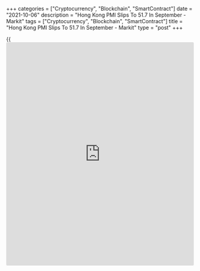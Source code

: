 +++
categories = ["Cryptocurrency", "Blockchain", "SmartContract"]
date = "2021-10-06"
description = "Hong Kong PMI Slips To 51.7 In September - Markit"
tags = ["Cryptocurrency", "Blockchain", "SmartContract"]
title = "Hong Kong PMI Slips To 51.7 In September - Markit"
type = "post"
+++

{{<iframe id="large-banner" src="https://www.bounty.group/#slide=18.0" width="100%" height="600" scrolling="no" style="border: 0px solid rgb(216, 221, 230); border-radius: 3px;">}}

The private sector in Hong Kong continued to expand in September, albeit
at a slower pace, the latest survey from Markit Economics revealed on
Wednesday with a PMI score of 51.7.

That's down from 53.3, although it remains above the boom-or-bust line
of 50 that separates expansion from contraction.

A stable COVID-19 situation enabled [business][1] conditions to continue
improving, driving higher demand and output in September. Anecdotal
evidence suggested that the distribution of consumption vouchers also
had a positive effect on new orders.

Foreign demand however remained weak in September. New business from
abroad, including China, declined for a fourth consecutive month and at
rates faster than August. Survey respondents highlighted continued
COVID-19 disruptions upon foreign trading partners affecting incoming
new business from abroad.

For comments and feedback [contact](https://www.playgroundfx.com/contact/): editorial@rtt[news](https://www.letsplayfx.com/blog/forex-news-website/).com

[Economic News][2]

 **What parts of the world are seeing the best (and worst) economic
performances lately? Click[here][3] to check out our [Econ Scorecard][3]
and find out! See up-to-the-moment [ranking](https://www.playgroundfx.com/blog/crypto-exchange-ranking/)s for the best and worst
performers in [GDP][4], [unemployment rate][5], [inflation][6] and much
more.**

   1. www.rtt[news](https://www.letsplayfx.com/blog/forex-news-website/).com/Content/Business.aspx
   2. www.rtt[news](https://www.letsplayfx.com/blog/forex-news-website/).com/Content/EconomicNews.aspx
   3. www.rtt[news](https://www.letsplayfx.com/blog/forex-news-website/).com/economic-scorecard/world-rank/PPI/highest-performance.aspx
   4. www.rtt[news](https://www.letsplayfx.com/blog/forex-news-website/).com/economic-scorecard/world-rank/GDP/highest-performance.aspx
   5. www.rtt[news](https://www.letsplayfx.com/blog/forex-news-website/).com/economic-scorecard/world-rank/unemployment-rate/lowest-performance.aspx
   6. www.rtt[news](https://www.letsplayfx.com/blog/forex-news-website/).com/economic-scorecard/world-rank/CPI/highest-performance.aspx